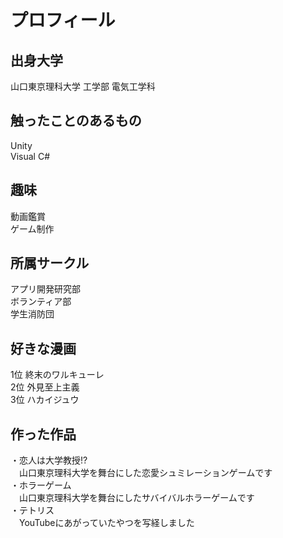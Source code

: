 # プロフィール<br>
## 出身大学
山口東京理科大学 工学部 電気工学科<br>
## 触ったことのあるもの
Unity<br>Visual C#
## 趣味
動画鑑賞<br>ゲーム制作
## 所属サークル
アプリ開発研究部<br>ボランティア部<br>学生消防団
## 好きな漫画
1位 終末のワルキューレ<br>
2位 外見至上主義<br>
3位 ハカイジュウ
## 作った作品
・恋人は大学教授!?<br>　山口東京理科大学を舞台にした恋愛シュミレーションゲームです<br>
・ホラーゲーム<br>　山口東京理科大学を舞台にしたサバイバルホラーゲームです<br>
・テトリス<br>　YouTubeにあがっていたやつを写経しました<br>
